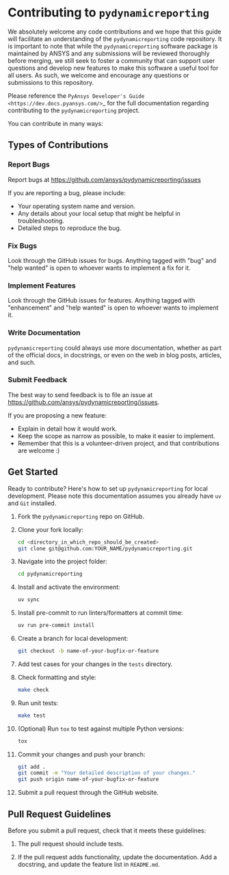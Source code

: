 # Contributing to `pydynamicreporting`

We absolutely welcome any code contributions and we hope that this
guide will facilitate an understanding of the ``pydynamicreporting`` code
repository. It is important to note that while the ``pydynamicreporting``
software package is maintained by ANSYS and any submissions will be
reviewed thoroughly before merging, we still seek to foster a community
that can support user questions and develop new features to make this
software a useful tool for all users.  As such, we welcome and encourage
any questions or submissions to this repository.

Please reference the `PyAnsys Developer's Guide <https://dev.docs.pyansys.com/>`_ for the full documentation
regarding contributing to the ``pydynamicreporting`` project.

You can contribute in many ways:

## Types of Contributions

### Report Bugs

Report bugs at <https://github.com/ansys/pydynamicreporting/issues>

If you are reporting a bug, please include:

- Your operating system name and version.
- Any details about your local setup that might be helpful in troubleshooting.
- Detailed steps to reproduce the bug.

### Fix Bugs

Look through the GitHub issues for bugs.
Anything tagged with "bug" and "help wanted" is open to whoever wants to
implement a fix for it.

### Implement Features

Look through the GitHub issues for features.
Anything tagged with "enhancement" and "help wanted" is open to whoever
wants to implement it.

### Write Documentation

`pydynamicreporting` could always use more documentation, whether as part of the official docs,
in docstrings, or even on the web in blog posts, articles, and such.

### Submit Feedback

The best way to send feedback is to file an issue at
<https://github.com/ansys/pydynamicreporting/issues>.

If you are proposing a new feature:

- Explain in detail how it would work.
- Keep the scope as narrow as possible, to make it easier to implement.
- Remember that this is a volunteer-driven project, and that
  contributions are welcome :)

## Get Started

Ready to contribute? Here's how to set up `pydynamicreporting` for local development.
Please note this documentation assumes you already have `uv` and `Git` installed.

1. Fork the `pydynamicreporting` repo on GitHub.

2. Clone your fork locally:

    ```bash
    cd <directory_in_which_repo_should_be_created>
    git clone git@github.com:YOUR_NAME/pydynamicreporting.git
    ```

3. Navigate into the project folder:

    ```bash
    cd pydynamicreporting
    ```

4. Install and activate the environment:

    ```bash
    uv sync
    ```

5. Install pre-commit to run linters/formatters at commit time:

    ```bash
    uv run pre-commit install
    ```

6. Create a branch for local development:

    ```bash
    git checkout -b name-of-your-bugfix-or-feature
    ```

7. Add test cases for your changes in the `tests` directory.

8. Check formatting and style:

    ```bash
    make check
    ```

9. Run unit tests:

    ```bash
    make test
    ```

10. (Optional) Run `tox` to test against multiple Python versions:

    ```bash
    tox
    ```

11. Commit your changes and push your branch:

    ```bash
    git add .
    git commit -m "Your detailed description of your changes."
    git push origin name-of-your-bugfix-or-feature
    ```

12. Submit a pull request through the GitHub website.

## Pull Request Guidelines

Before you submit a pull request, check that it meets these guidelines:

1. The pull request should include tests.

2. If the pull request adds functionality, update the documentation.
   Add a docstring, and update the feature list in `README.md`.
